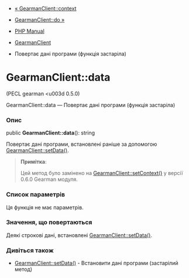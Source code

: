 - [« GearmanClient::context](gearmanclient.context.md)
- [GearmanClient::do »](gearmanclient.do.md)

- [PHP Manual](index.md)
- [GearmanClient](class.gearmanclient.md)
- Повертає дані програми (функція застаріла)

# GearmanClient::data

(PECL gearman \<u003d 0.5.0)

GearmanClient::data — Повертає дані програми (функція застаріла)

### Опис

public **GearmanClient::data**(): string

Повертає дані програми, встановлені раніше за допомогою
[GearmanClient::setData()](gearmanclient.setdata.md).

> **Примітка**:
>
> Цей метод було замінено на
> [GearmanClient::setContext()](gearmanclient.setcontext.md) у версії
> 0.6.0 Gearman модуля.

### Список параметрів

Ця функція не має параметрів.

### Значення, що повертаються

Деякі строкові дані, встановлені
[GearmanClient::setData()](gearmanclient.setdata.md).

### Дивіться також

- [GearmanClient::setData()](gearmanclient.setdata.md) - Встановити
дані програми (застарілий метод)
